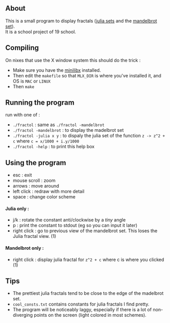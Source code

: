 ## About 
This is a small program to display fractals ([julia sets](https://en.wikipedia.org/wiki/Julia_set)
 and the [mandelbrot set](https://en.wikipedia.org/wiki/Mandelbrot_set)). <br>
It is a school project of 19 school.
## Compiling
On nixes that use the X window system this should do the trick :
* Make sure you have the [minilibx](https://github.com/ilkou/minilibx) installed.
* Then edit the `makefile` so that `MLX_DIR` is where you've installed it, and OS is `MAC` or  `LINUX`
* Then `make`
## Running the program 
run with one of :
* `./fractol` : same as `./fractol -mandelbrot`
* `./fractol -mandelbrot` : to display the madelbrot set
* `./fractol -julia x y` : to dispaly the julia set of the function `z -> z^2 + c` where `c = x/1000 + i.y/1000`
* `./fractol -help` : to print this help box 
## Using the program 
* esc : exit
* mouse scroll : zoom
* arrows : move around
* left click : redraw with more detail
* space : change color scheme
#### Julia only :
* j/k : rotate the constant anti/clockwise by a *tiny* angle
* p : print the constant to stdout (eg so you can input it later)
* right click : go to previous view of the mandelbrot set. This loses the Julia fractal view. (1)
#### Mandelbrot only : 
* right click : display julia fractal for `z^2 + c` where c is where you clicked (1)
## Tips
* The prettiest julia fractals tend to be close to the edge of the madelbrot set.
* `cool_consts.txt` contains constants for julia fractals I find pretty.
* The program will be noticeably laggy, especially if there is a lot of non-diverging points on the screen (light colored in most schemes).
